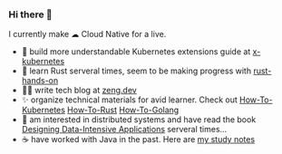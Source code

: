 ### Hi there 👋

I currently make ☁ Cloud Native for a live. 

- 🐬 build more understandable Kubernetes extensions guide at [x-kubernetes](https://github.com/phosae/x-kubernetes)
- 🧐 learn Rust serveral times, seem to be making progress with [rust-hands-on](https://github.com/phosae/rust-hands-on) 
- ✍🏻 write tech blog at [zeng.dev](https://zeng.dev)
- ✨ organize technical materials for avid learner. Check out [How-To-Kubernetes](https://gist.github.com/phosae/05da38d8f621538f2003e98648cadab1) [How-To-Rust](https://gist.github.com/phosae/6a64789422773dae6a5db1867bec7ff8) [How-To-Golang](https://gist.github.com/phosae/b716d7bf2ee09933fabca8cfe57c18ee)
- 👻 am interested in distributed systems and have read the book [Designing Data-Intensive Applications](https://github.com/ept/ddia-references) serveral times...
- ☕ have worked with Java in the past. Here are [my study notes](https://zengxu.notion.site/Java-Platform-ac9e541f1b694ab3a7bea8373882a886?pvs=4)

